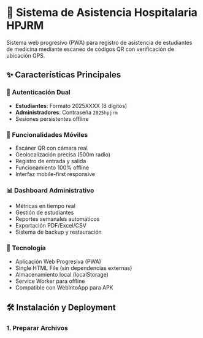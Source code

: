 # 🏥 Sistema de Asistencia Hospitalaria HPJRM

Sistema web progresivo (PWA) para registro de asistencia de estudiantes de medicina mediante escaneo de códigos QR con verificación de ubicación GPS.

## ✨ Características Principales

### 🔐 Autenticación Dual
- **Estudiantes**: Formato 2025XXXX (8 dígitos)
- **Administradores**: Contraseña `2025hpjrm`
- Sesiones persistentes offline

### 📱 Funcionalidades Móviles
- Escáner QR con cámara real
- Geolocalización precisa (500m radio)
- Registro de entrada y salida
- Funcionamiento 100% offline
- Interfaz mobile-first responsive

### 📊 Dashboard Administrativo
- Métricas en tiempo real
- Gestión de estudiantes
- Reportes semanales automáticos
- Exportación PDF/Excel/CSV
- Sistema de backup y restauración

### 🚀 Tecnología
- Aplicación Web Progresiva (PWA)
- Single HTML File (sin dependencias externas)
- Almacenamiento local (localStorage)
- Service Worker para offline
- Compatible con WebIntoApp para APK

## 🛠️ Instalación y Deployment

### 1. Preparar Archivos